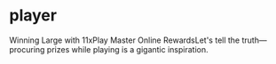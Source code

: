# player
Winning Large with 11xPlay Master Online RewardsLet's tell the truth—procuring prizes while playing is a gigantic inspiration.
